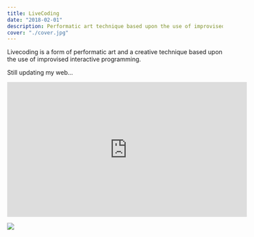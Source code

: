 ```yaml
---
title: LiveCoding
date: "2018-02-01"
description: Performatic art technique based upon the use of improvised interactive programming.
cover: "./cover.jpg"
---
```




Livecoding is a form of performatic art and a creative technique based upon the use of improvised interactive programming.

Still updating my web...

<iframe src="https://www.facebook.com/plugins/video.php?href=https%3A%2F%2Fwww.facebook.com%2Fdiegdorado%2Fvideos%2F377292743101880%2F&show_text=0&width=560" width="560" height="315" style="border:none;overflow:hidden" scrolling="no" frameborder="0" allowTransparency="true" allowFullScreen="true"></iframe>

![](./cover.jpg)

